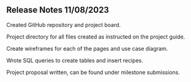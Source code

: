 ## Release Notes 11/08/2023
Created GitHub repository and project board.


Project directory for all files created as instructed on the project guide. 


Create wireframes for each of the pages and use case diagram.


Wrote SQL queries to create tables and insert recipes.


Project proposal written, can be found under milestone submissions.
